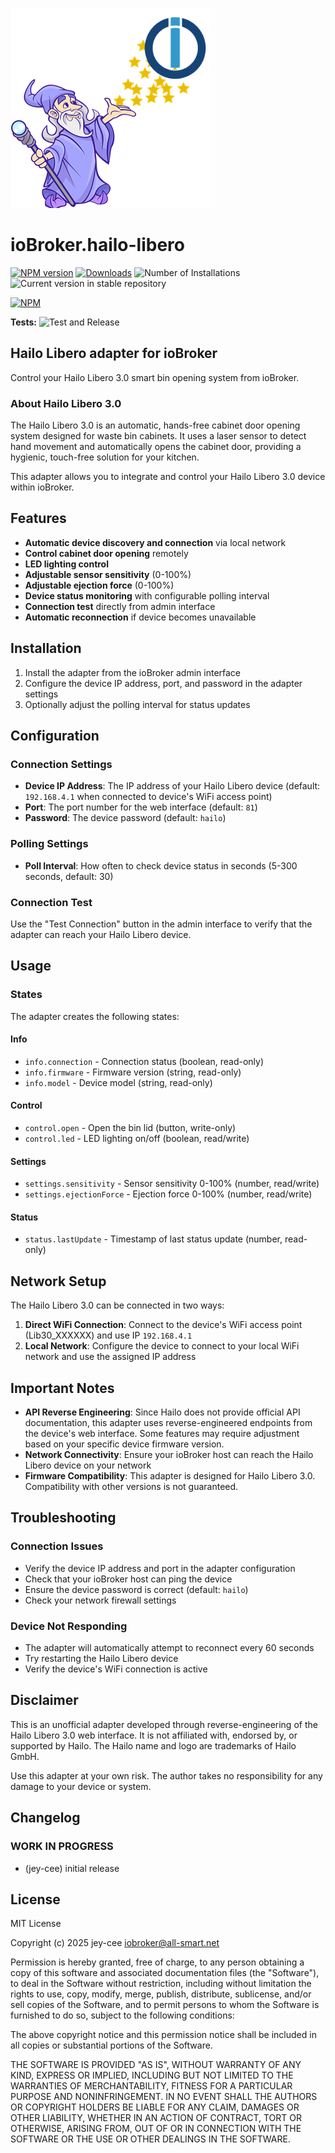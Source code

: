 ![Logo](admin/hailo-libero.png)
# ioBroker.hailo-libero

[![NPM version](https://img.shields.io/npm/v/iobroker.hailo-libero.svg)](https://www.npmjs.com/package/iobroker.hailo-libero)
[![Downloads](https://img.shields.io/npm/dm/iobroker.hailo-libero.svg)](https://www.npmjs.com/package/iobroker.hailo-libero)
![Number of Installations](https://iobroker.live/badges/hailo-libero-installed.svg)
![Current version in stable repository](https://iobroker.live/badges/hailo-libero-stable.svg)

[![NPM](https://nodei.co/npm/iobroker.hailo-libero.png?downloads=true)](https://nodei.co/npm/iobroker.hailo-libero/)

**Tests:** ![Test and Release](https://github.com/jey-cee/ioBroker.hailo-libero/workflows/Test%20and%20Release/badge.svg)

## Hailo Libero adapter for ioBroker

Control your Hailo Libero 3.0 smart bin opening system from ioBroker.

### About Hailo Libero 3.0

The Hailo Libero 3.0 is an automatic, hands-free cabinet door opening system designed for waste bin cabinets. It uses a laser sensor to detect hand movement and automatically opens the cabinet door, providing a hygienic, touch-free solution for your kitchen.

This adapter allows you to integrate and control your Hailo Libero 3.0 device within ioBroker.

## Features

- **Automatic device discovery and connection** via local network
- **Control cabinet door opening** remotely
- **LED lighting control**
- **Adjustable sensor sensitivity** (0-100%)
- **Adjustable ejection force** (0-100%)
- **Device status monitoring** with configurable polling interval
- **Connection test** directly from admin interface
- **Automatic reconnection** if device becomes unavailable

## Installation

1. Install the adapter from the ioBroker admin interface
2. Configure the device IP address, port, and password in the adapter settings
3. Optionally adjust the polling interval for status updates

## Configuration

### Connection Settings

- **Device IP Address**: The IP address of your Hailo Libero device (default: `192.168.4.1` when connected to device's WiFi access point)
- **Port**: The port number for the web interface (default: `81`)
- **Password**: The device password (default: `hailo`)

### Polling Settings

- **Poll Interval**: How often to check device status in seconds (5-300 seconds, default: 30)

### Connection Test

Use the "Test Connection" button in the admin interface to verify that the adapter can reach your Hailo Libero device.

## Usage

### States

The adapter creates the following states:

#### Info
- `info.connection` - Connection status (boolean, read-only)
- `info.firmware` - Firmware version (string, read-only)
- `info.model` - Device model (string, read-only)

#### Control
- `control.open` - Open the bin lid (button, write-only)
- `control.led` - LED lighting on/off (boolean, read/write)

#### Settings
- `settings.sensitivity` - Sensor sensitivity 0-100% (number, read/write)
- `settings.ejectionForce` - Ejection force 0-100% (number, read/write)

#### Status
- `status.lastUpdate` - Timestamp of last status update (number, read-only)

## Network Setup

The Hailo Libero 3.0 can be connected in two ways:

1. **Direct WiFi Connection**: Connect to the device's WiFi access point (Lib30_XXXXXX) and use IP `192.168.4.1`
2. **Local Network**: Configure the device to connect to your local WiFi network and use the assigned IP address

## Important Notes

- **API Reverse Engineering**: Since Hailo does not provide official API documentation, this adapter uses reverse-engineered endpoints from the device's web interface. Some features may require adjustment based on your specific device firmware version.
- **Network Connectivity**: Ensure your ioBroker host can reach the Hailo Libero device on your network
- **Firmware Compatibility**: This adapter is designed for Hailo Libero 3.0. Compatibility with other versions is not guaranteed.

## Troubleshooting

### Connection Issues
- Verify the device IP address and port in the adapter configuration
- Check that your ioBroker host can ping the device
- Ensure the device password is correct (default: `hailo`)
- Check your network firewall settings

### Device Not Responding
- The adapter will automatically attempt to reconnect every 60 seconds
- Try restarting the Hailo Libero device
- Verify the device's WiFi connection is active

## Disclaimer

This is an unofficial adapter developed through reverse-engineering of the Hailo Libero 3.0 web interface. It is not affiliated with, endorsed by, or supported by Hailo. The Hailo name and logo are trademarks of Hailo GmbH.

Use this adapter at your own risk. The author takes no responsibility for any damage to your device or system.

## Changelog
<!--
	Placeholder for the next version (at the beginning of the line):
	### **WORK IN PROGRESS**
-->

### **WORK IN PROGRESS**
* (jey-cee) initial release

## License
MIT License

Copyright (c) 2025 jey-cee <iobroker@all-smart.net>

Permission is hereby granted, free of charge, to any person obtaining a copy
of this software and associated documentation files (the "Software"), to deal
in the Software without restriction, including without limitation the rights
to use, copy, modify, merge, publish, distribute, sublicense, and/or sell
copies of the Software, and to permit persons to whom the Software is
furnished to do so, subject to the following conditions:

The above copyright notice and this permission notice shall be included in all
copies or substantial portions of the Software.

THE SOFTWARE IS PROVIDED "AS IS", WITHOUT WARRANTY OF ANY KIND, EXPRESS OR
IMPLIED, INCLUDING BUT NOT LIMITED TO THE WARRANTIES OF MERCHANTABILITY,
FITNESS FOR A PARTICULAR PURPOSE AND NONINFRINGEMENT. IN NO EVENT SHALL THE
AUTHORS OR COPYRIGHT HOLDERS BE LIABLE FOR ANY CLAIM, DAMAGES OR OTHER
LIABILITY, WHETHER IN AN ACTION OF CONTRACT, TORT OR OTHERWISE, ARISING FROM,
OUT OF OR IN CONNECTION WITH THE SOFTWARE OR THE USE OR OTHER DEALINGS IN THE
SOFTWARE.